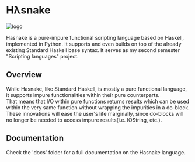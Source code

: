 # Hλsnake
![logo](https://repository-images.githubusercontent.com/349798787/da66a280-89d9-11eb-8e54-3f066a9d5d28)

Hasnake is a pure-impure functional scripting language based on Haskell, implemented in Python. It supports and even builds on top of the already existing Standard Haskell base syntax. It serves as my second semester "Scripting languages" project.
## Overview
While Hasnake, like Standard Haskell, is mostly a pure functional language, it supports impure functionalities within their pure counterparts.<br>
That means that I/O within pure functions returns results which can be used within the very same function without wrapping the impurities in a do-block. These innovations will ease the user's life marginally, since do-blocks will no longer be needed to access impure results(i.e. IOString, etc.).
## Documentation
Check the 'docs' folder for a full documentation on the Hasnake language.<br>
